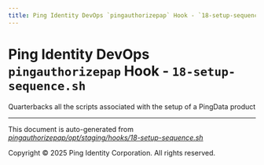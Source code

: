 ```yaml
---
title: Ping Identity DevOps `pingauthorizepap` Hook - `18-setup-sequence.sh`
---
```


# Ping Identity DevOps `pingauthorizepap` Hook - `18-setup-sequence.sh`
 Quarterbacks all the scripts associated with the setup of a
 PingData product

---
This document is auto-generated from _[pingauthorizepap/opt/staging/hooks/18-setup-sequence.sh](https://github.com/pingidentity/pingidentity-docker-builds/blob/master/pingauthorizepap/opt/staging/hooks/18-setup-sequence.sh)_

Copyright © 2025 Ping Identity Corporation. All rights reserved.
